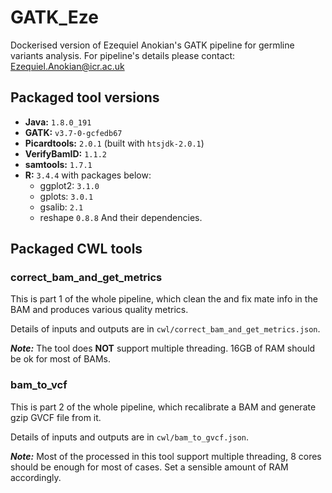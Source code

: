# GATK_Eze

Dockerised version of Ezequiel Anokian's GATK pipeline for germline variants analysis. For pipeline's details please contact: Ezequiel.Anokian@icr.ac.uk

## Packaged tool versions

* **Java:** `1.8.0_191`
* **GATK:** `v3.7-0-gcfedb67`
* **Picardtools:** `2.0.1` (built with `htsjdk-2.0.1`)
* **VerifyBamID:** `1.1.2`
* **samtools:** `1.7.1`
* **R:** `3.4.4` with packages below:
  * ggplot2: `3.1.0`
  * gplots: `3.0.1`
  * gsalib: `2.1`
  * reshape `0.8.8`
  And their dependencies.

## Packaged CWL tools

### correct_bam_and_get_metrics

This is part 1 of the whole pipeline, which clean the and fix mate info in the BAM and produces various quality metrics.

Details of inputs and outputs are in `cwl/correct_bam_and_get_metrics.json`.

***Note:*** The tool does **NOT** support multiple threading. 16GB of RAM should be ok for most of BAMs.

### bam_to_vcf

This is part 2 of the whole pipeline, which recalibrate a BAM and generate gzip GVCF file from it.

Details of inputs and outputs are in `cwl/bam_to_gvcf.json`.

***Note:*** Most of the processed in this tool support multiple threading, 8 cores should be enough for most of cases. Set a sensible amount of RAM accordingly.